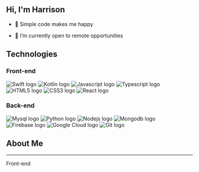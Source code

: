 ## Hi, I'm Harrison

- 👀 Simple code makes me happy

- 🌱 I’m currently open to remote opportunities

## Technologies



### Front-end
![Swift logo](https://img.icons8.com/color/2x/swift.png)
![Kotlin logo](https://img.icons8.com/color/2x/kotlin.png)
![Javascript logo](https://img.icons8.com/color/2x/javascript.png)
![Typescript logo](https://img.icons8.com/fluency/2x/typescript--v2.png)
![HTML5 logo](https://img.icons8.com/color/2x/html-5.png)
![CSS3 logo](https://img.icons8.com/fluency/2x/css3.png)
![React logo](https://img.icons8.com/color/2x/react-native.png)



### Back-end
![Mysql logo](https://img.icons8.com/fluency/2x/mysql-logo.png)
![Python logo](https://img.icons8.com/color/2x/python.png)
![Nodejs logo](https://img.icons8.com/color/2x/nodejs.png)
![Mongodb logo](https://i.imgur.com/GE8PHoA.png)
![Firebase logo](https://img.icons8.com/color/2x/firebase.png)
![Google Cloud logo](https://img.icons8.com/color/2x/google-cloud.png)
![Git logo](https://img.icons8.com/color/2x/git.png)
  
## About Me
---


Front-end



<!---
hao441/hao441 is a ✨ special ✨ repository because its `README.md` (this file) appears on your GitHub profile.
You can click the Preview link to take a look at your changes.
--->
